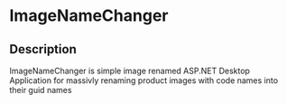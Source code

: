 # ImageNameChanger

## Description
ImageNameChanger is simple image renamed ASP.NET Desktop Application for massivly renaming product images with code names into their guid names
